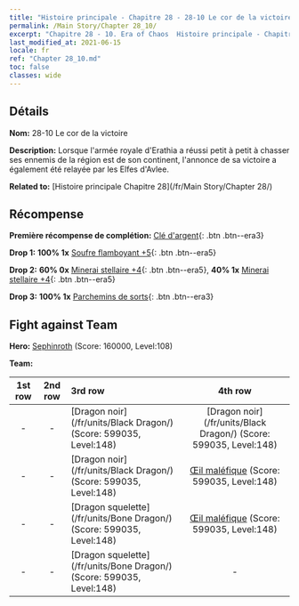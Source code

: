 ```yaml
---
title: "Histoire principale - Chapitre 28 - 28-10 Le cor de la victoire"
permalink: /Main Story/Chapter 28_10/
excerpt: "Chapitre 28 - 10. Era of Chaos  Histoire principale - Chapitre 28_10. 28-10 Le cor de la victoire"
last_modified_at: 2021-06-15
locale: fr
ref: "Chapter 28_10.md"
toc: false
classes: wide
---
```


## Détails

 **Nom:** 28-10 Le cor de la victoire

 **Description:** Lorsque l'armée royale d'Erathia a réussi petit à petit à chasser ses ennemis de la région est de son continent, l'annonce de sa victoire a également été relayée par les Elfes d'Avlee.

 **Related to:** [Histoire principale Chapitre 28](/fr/Main Story/Chapter 28/)

## Récompense

 **Première récompense de complétion:** [Clé d'argent](/ItemsFR/con_693/){: .btn .btn--era3}

 **Drop 1:** **100% 1x** [Soufre flamboyant +5](/ItemsFR/mat_99/){: .btn .btn--era5}

 **Drop 2:** **60% 0x** [Minerai stellaire +4](/ItemsFR/mat_89/){: .btn .btn--era5}, **40% 1x** [Minerai stellaire +4](/ItemsFR/mat_89/){: .btn .btn--era5}

 **Drop 3:** **100% 1x** [Parchemins de sorts](/ItemsFR/con_694/){: .btn .btn--era3}


## Fight against Team
 **Hero:** [Sephinroth](/fr/heroes/Sephinroth/) (Score: 160000, Level:108)

 **Team:**


  | 1st row | 2nd row | 3rd row | 4th row |
  |:----:|:----:|:----|:----:|
  | - | - | [Dragon noir](/fr/units/Black Dragon/) (Score: 599035, Level:148)  | [Dragon noir](/fr/units/Black Dragon/) (Score: 599035, Level:148)  |
  | - | - | [Dragon noir](/fr/units/Black Dragon/) (Score: 599035, Level:148)  | [Œil maléfique](/fr/units/Beholder/) (Score: 599035, Level:148)  |
  | - | - | [Dragon squelette](/fr/units/Bone Dragon/) (Score: 599035, Level:148)  | [Œil maléfique](/fr/units/Beholder/) (Score: 599035, Level:148)  |
  | - | - | [Dragon squelette](/fr/units/Bone Dragon/) (Score: 599035, Level:148)  | - |


